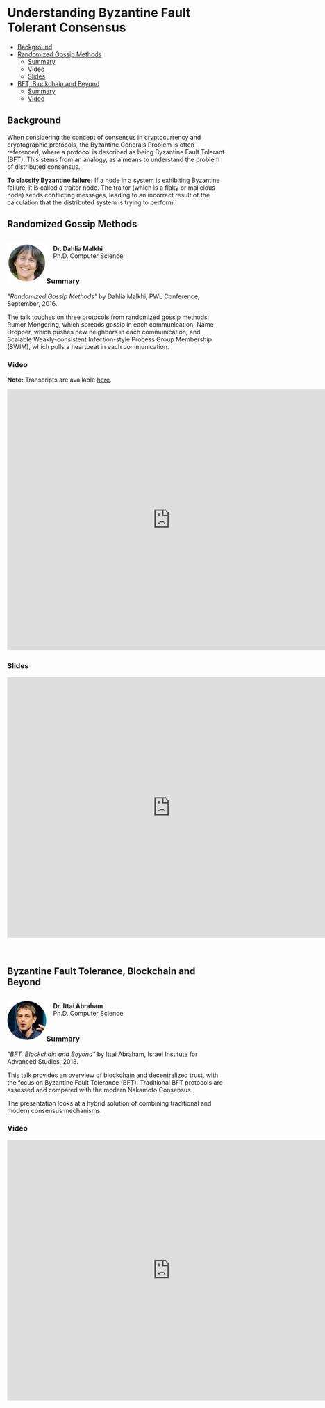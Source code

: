 # Understanding Byzantine Fault Tolerant Consensus

- [Background](#background)
- [Randomized Gossip Methods](#randomized-gossip-methods)
  - [Summary](#summary)
  - [Video](#video)
  - [Slides](#slides)
- [BFT, Blockchain and Beyond](#bft-blockchain-and-beyond)
  - [Summary](#summary-1)
  - [Video](#video-1)
  

## Background

When considering the concept of consensus in cryptocurrency and cryptographic protocols, the Byzantine Generals Problem 
is often referenced, where a protocol is described as being Byzantine Fault Tolerant (BFT). This stems from an analogy, 
as a means to understand the problem of distributed consensus.

**To classify Byzantine failure:**
If a node in a system is exhibiting Byzantine failure, it is called a traitor node. The traitor (which is a flaky or malicious node) sends 
conflicting messages, leading to an incorrect result of the calculation that the distributed system is trying to perform.

## Randomized Gossip Methods 

<div>
  <p style="float: left;">
    <img src="sources/dahlia_malkhi.png" width="90" />
  </p>
  <p>
    <br>
    &nbsp;&nbsp;&nbsp;&nbsp;<strong>Dr. Dahlia Malkhi</strong><br>
    &nbsp;&nbsp;&nbsp;&nbsp;Ph.D. Computer Science
    <br>
    <br>
  </p>
</div>


### Summary

*"Randomized Gossip Methods"* by Dahlia Malkhi, PWL Conference, September, 2016.

The talk touches on three protocols from randomized gossip methods: Rumor Mongering, which spreads gossip in each 
communication; Name Dropper, which pushes new neighbors in each communication; and Scalable Weakly-consistent Infection-style Process Group Membership (SWIM), which pulls a heartbeat in each 
communication.   

### Video

**Note:** Transcripts are available [here](https://github.com/papers-we-love/pwlconf-info/blob/master/2016/dahlia-malkhi/dahlia_pwlconf_captions.srt).

<iframe width="750" height="600" src="https://www.youtube.com/embed/Gxf5glthqrk" frameborder="0" 
allow="accelerometer; autoplay; encrypted-media; gyroscope; picture-in-picture" allowfullscreen></iframe>


### Slides

<embed src="https://speakerd.s3.amazonaws.com/presentations/c1c33de400a44e90911569ce999bde95/PWL-Sep-2016hotel.pdf" 
type="application/pdf" width="750" height="600" />

<br>


## Byzantine Fault Tolerance, Blockchain and Beyond

<div>
  <p style="float: left;">
    <img src="sources/ittai_abraham.png" width="90" />
  </p>
  <p>
    <br>
    &nbsp;&nbsp;&nbsp;&nbsp;<strong>Dr. Ittai Abraham</strong><br>
    &nbsp;&nbsp;&nbsp;&nbsp;Ph.D. Computer Science
    <br>
    <br>
  </p>
</div>


### Summary

*"BFT, Blockchain and Beyond"* by Ittai Abraham, Israel Institute for Advanced Studies, 2018. 

This talk provides an overview of blockchain and decentralized trust, with the focus on Byzantine Fault Tolerance (BFT). Traditional 
BFT protocols are assessed and compared with the modern Nakamoto Consensus. 

The presentation looks at a hybrid solution of combining traditional and modern consensus mechanisms. 

### Video

<iframe width="750" height="600" src="https://www.youtube.com/embed/N_3r-NkBUTk" frameborder="0" allow="accelerometer; 
autoplay; encrypted-media; gyroscope; picture-in-picture" allowfullscreen></iframe>


